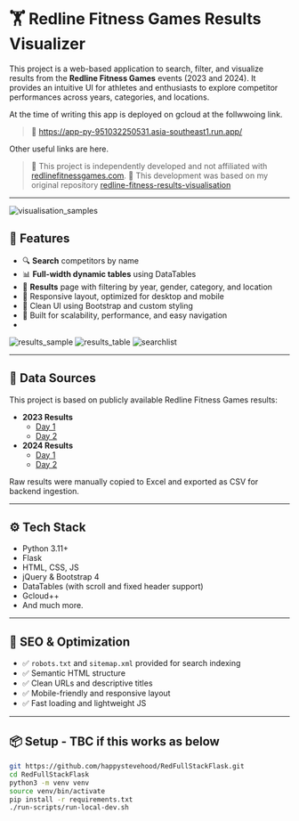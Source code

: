 # 🏋️ Redline Fitness Games Results Visualizer

This project is a web-based application to search, filter, and visualize results from the **Redline Fitness Games** events (2023 and 2024). It provides an intuitive UI for athletes and enthusiasts to explore competitor performances across years, categories, and locations.

At the time of writing this app is deployed on gcloud at the follwwoing link.
> 🔗 https://app-py-951032250531.asia-southeast1.run.app/

Other useful links are here.
> 🔗 This project is independently developed and not affiliated with [redlinefitnessgames.com](https://redlinefitnessgames.com/).
> 🔗 This development was based on my original repository [redline-fitness-results-visualisation](https://github.com/happystevehood/redline-fitness-results-visualisation)

---
![visualisation_samples](https://github.com/user-attachments/assets/3824e2f7-9f6e-488c-80ff-6412f0889c50)

## 🚀 Features

- 🔍 **Search** competitors by name
- 📊 **Full-width dynamic tables** using DataTables
- 📁 **Results** page with filtering by year, gender, category, and location
- 📱 Responsive layout, optimized for desktop and mobile
- 💾 Clean UI using Bootstrap and custom styling
- 🎯 Built for scalability, performance, and easy navigation
- 
![results_sample](https://github.com/user-attachments/assets/70778bbb-4375-482d-9bf8-8b6d6ff00064)
![results_table](https://github.com/user-attachments/assets/d3c7c005-df77-4267-87ef-14c77c9de930)
![searchlist](https://github.com/user-attachments/assets/4a44683c-569f-40e3-9c73-83fe0a37fe6c)

---

## 📂 Data Sources

This project is based on publicly available Redline Fitness Games results:

- **2023 Results**
  - [Day 1](https://runnersunite.racetecresults.com/results.aspx?CId=16634&RId=1216)
  - [Day 2](https://runnersunite.racetecresults.com/results.aspx?CId=16634&RId=1217)
- **2024 Results**
  - [Day 1](https://runnersunite.racetecresults.com/results.aspx?CId=16634&RId=1251)
  - [Day 2](https://runnersunite.racetecresults.com/results.aspx?CId=16634&RId=1252)

Raw results were manually copied to Excel and exported as CSV for backend ingestion.

---

## ⚙️ Tech Stack

- Python 3.11+
- Flask
- HTML, CSS, JS
- jQuery & Bootstrap 4
- DataTables (with scroll and fixed header support)
- Gcloud++
- And much more.

---

## 🧠 SEO & Optimization

- ✅ `robots.txt` and `sitemap.xml` provided for search indexing
- ✅ Semantic HTML structure
- ✅ Clean URLs and descriptive titles
- ✅ Mobile-friendly and responsive layout
- ✅ Fast loading and lightweight JS

---

## 📦 Setup - TBC if this works as below

```bash
git https://github.com/happystevehood/RedFullStackFlask.git
cd RedFullStackFlask
python3 -m venv venv
source venv/bin/activate
pip install -r requirements.txt
./run-scripts/run-local-dev.sh
